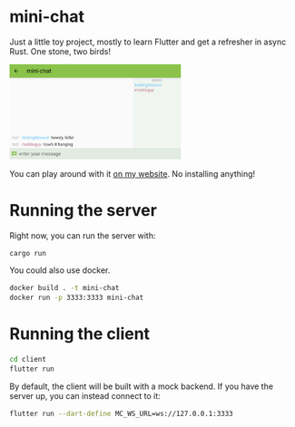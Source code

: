 # mini-chat

Just a little toy project, mostly to learn Flutter and get a refresher in async Rust. One stone, two birds!

<img src="https://raw.githubusercontent.com/uint/mini-chat/main/.assets/screenshot.png" width="60%">

You can play around with it [on my website](https://uint.me/experience). No installing anything!

# Running the server

Right now, you can run the server with:

```sh
cargo run
```

You could also use docker.

```sh
docker build . -t mini-chat
docker run -p 3333:3333 mini-chat
```

# Running the client

```sh
cd client
flutter run
```

By default, the client will be built with a mock backend. If you have the server up, you can instead connect to it:

```sh
flutter run --dart-define MC_WS_URL=ws://127.0.0.1:3333
```
